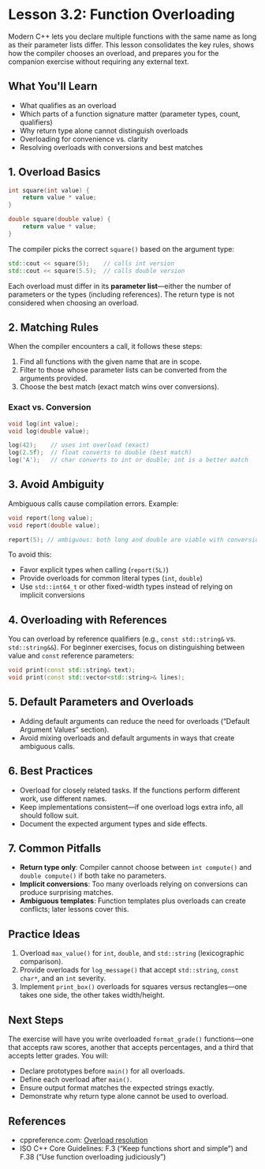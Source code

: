 # Lesson 3.2: Function Overloading

Modern C++ lets you declare multiple functions with the same name as long as their parameter lists differ. This lesson consolidates the key rules, shows how the compiler chooses an overload, and prepares you for the companion exercise without requiring any external text.

## What You'll Learn

- What qualifies as an overload
- Which parts of a function signature matter (parameter types, count, qualifiers)
- Why return type alone cannot distinguish overloads
- Overloading for convenience vs. clarity
- Resolving overloads with conversions and best matches

## 1. Overload Basics

```cpp
int square(int value) {
    return value * value;
}

double square(double value) {
    return value * value;
}
```

The compiler picks the correct `square()` based on the argument type:

```cpp
std::cout << square(5);    // calls int version
std::cout << square(5.5);  // calls double version
```

Each overload must differ in its **parameter list**—either the number of parameters or the types (including references). The return type is not considered when choosing an overload.

## 2. Matching Rules

When the compiler encounters a call, it follows these steps:

1. Find all functions with the given name that are in scope.
2. Filter to those whose parameter lists can be converted from the arguments provided.
3. Choose the best match (exact match wins over conversions).

### Exact vs. Conversion

```cpp
void log(int value);
void log(double value);

log(42);    // uses int overload (exact)
log(2.5f);  // float converts to double (best match)
log('A');   // char converts to int or double; int is a better match
```

## 3. Avoid Ambiguity

Ambiguous calls cause compilation errors. Example:

```cpp
void report(long value);
void report(double value);

report(5); // ambiguous: both long and double are viable with conversions
```

To avoid this:

- Favor explicit types when calling (`report(5L)`)
- Provide overloads for common literal types (`int`, `double`)
- Use `std::int64_t` or other fixed-width types instead of relying on implicit conversions

## 4. Overloading with References

You can overload by reference qualifiers (e.g., `const std::string&` vs. `std::string&&`). For beginner exercises, focus on distinguishing between value and `const` reference parameters:

```cpp
void print(const std::string& text);
void print(const std::vector<std::string>& lines);
```

## 5. Default Parameters and Overloads

- Adding default arguments can reduce the need for overloads (“Default Argument Values” section).
- Avoid mixing overloads and default arguments in ways that create ambiguous calls.

## 6. Best Practices

- Overload for closely related tasks. If the functions perform different work, use different names.
- Keep implementations consistent—if one overload logs extra info, all should follow suit.
- Document the expected argument types and side effects.

## 7. Common Pitfalls

- **Return type only**: Compiler cannot choose between `int compute()` and `double compute()` if both take no parameters.
- **Implicit conversions**: Too many overloads relying on conversions can produce surprising matches.
- **Ambiguous templates**: Function templates plus overloads can create conflicts; later lessons cover this.

## Practice Ideas

1. Overload `max_value()` for `int`, `double`, and `std::string` (lexicographic comparison).
2. Provide overloads for `log_message()` that accept `std::string`, `const char*`, and an `int` severity.
3. Implement `print_box()` overloads for squares versus rectangles—one takes one side, the other takes width/height.

## Next Steps

The exercise will have you write overloaded `format_grade()` functions—one that accepts raw scores, another that accepts percentages, and a third that accepts letter grades. You will:

- Declare prototypes before `main()` for all overloads.
- Define each overload after `main()`.
- Ensure output format matches the expected strings exactly.
- Demonstrate why return type alone cannot be used to overload.

## References

- cppreference.com: [Overload resolution](https://en.cppreference.com/w/cpp/language/overload_resolution)
- ISO C++ Core Guidelines: F.3 (“Keep functions short and simple”) and F.38 (“Use function overloading judiciously”)
